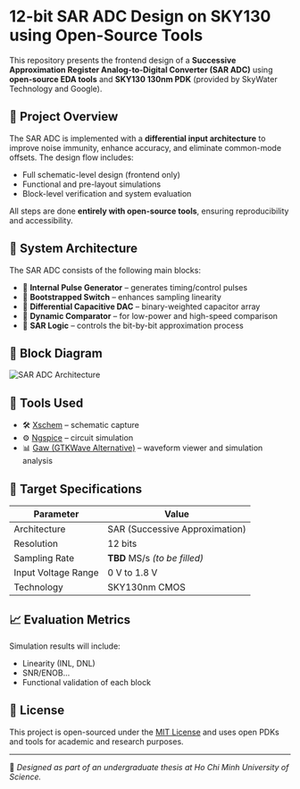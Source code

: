 # 12-bit SAR ADC Design on SKY130 using Open-Source Tools

This repository presents the frontend design of a **Successive Approximation Register Analog-to-Digital Converter (SAR ADC)** using **open-source EDA tools** and **SKY130 130nm PDK** (provided by SkyWater Technology and Google).

## 📌 Project Overview

The SAR ADC is implemented with a **differential input architecture** to improve noise immunity, enhance accuracy, and eliminate common-mode offsets. The design flow includes:

- Full schematic-level design (frontend only)
- Functional and pre-layout simulations
- Block-level verification and system evaluation

All steps are done **entirely with open-source tools**, ensuring reproducibility and accessibility.

## 🧩 System Architecture

The SAR ADC consists of the following main blocks:

- 🔸 **Internal Pulse Generator** – generates timing/control pulses  
- 🔸 **Bootstrapped Switch** – enhances sampling linearity  
- 🔸 **Differential Capacitive DAC** – binary-weighted capacitor array  
- 🔸 **Dynamic Comparator** – for low-power and high-speed comparison  
- 🔸 **SAR Logic** – controls the bit-by-bit approximation process  

## 🧱 Block Diagram

![SAR ADC Architecture](images/sar_adc_block_diagram.png)

## 🧪 Tools Used

- 🛠️ [Xschem](https://github.com/StefanSchippers/xschem) – schematic capture  
- ⚙️ [Ngspice](http://ngspice.sourceforge.net/) – circuit simulation  
- 📊 [Gaw (GTKWave Alternative)](https://github.com/StefanSchippers/gaw) – waveform viewer and simulation analysis  

## 📐 Target Specifications

| Parameter               | Value                     |
|------------------------|---------------------------|
| Architecture           | SAR (Successive Approximation) |
| Resolution             | 12 bits                   |
| Sampling Rate          | **TBD** MS/s *(to be filled)* |
| Input Voltage Range    | 0 V to 1.8 V              |
| Technology             | SKY130nm CMOS             |

## 📈 Evaluation Metrics

Simulation results will include:

- Linearity (INL, DNL)
- SNR/ENOB...
- Functional validation of each block

## 🧾 License

This project is open-sourced under the [MIT License](LICENSE) and uses open PDKs and tools for academic and research purposes.

---

🔬 *Designed as part of an undergraduate thesis at Ho Chi Minh University of Science.*


